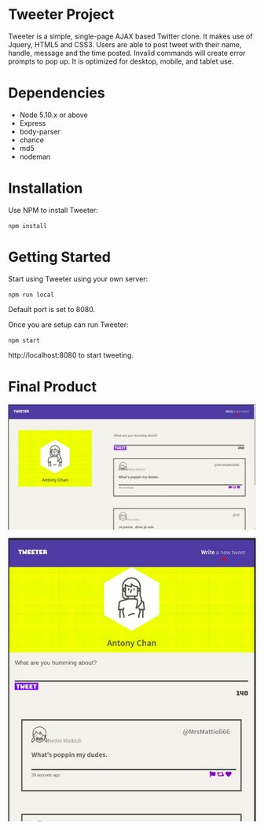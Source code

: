 # Tweeter Project

Tweeter is a simple, single-page AJAX based Twitter clone. It makes use of Jquery, HTML5 and CSS3.
Users are able to post tweet with their name, handle, message and the time posted. Invalid commands will create error prompts to pop up. It is optimized for desktop, mobile, and tablet use.

# Dependencies

- Node 5.10.x or above
- Express
- body-parser
- chance
- md5
- nodeman

# Installation

Use NPM to install Tweeter:

`npm install`


# Getting Started

Start using Tweeter using your own server:

`npm run local`

Default port is set to 8080.

Once you are setup can run Tweeter:

`npm start`

http://localhost:8080 to start tweeting.

# Final Product

!["desktop"](https://github.com/AcChrome/tweeter/blob/master/docs/Screenshot-of-desktop.jpg?raw=true)

!["mobile"](https://github.com/AcChrome/tweeter/blob/master/docs/Screenshot-of-tablet-or-mobile.jpg?raw=true)
